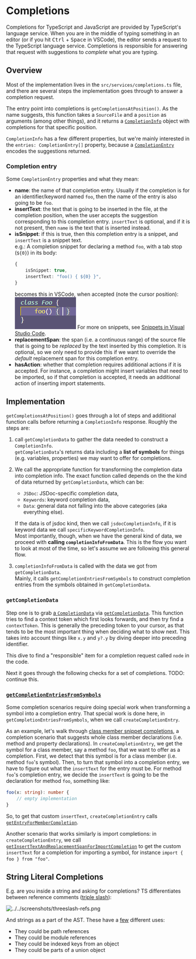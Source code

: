 # Completions


Completions for TypeScript and JavaScript are provided by TypeScript's language service.
When you are in the middle of typing something in an editor (or if you hit <kbd>Ctrl</kbd> + <kbd>Space</kbd> in VSCode), the editor sends a request to the TypeScript language service.
Completions is responsible for answering that request with suggestions to *complete* what you are typing.


## Overview

Most of the implementation lives in the `src/services/completions.ts` file, and there are several steps the implementation goes through to answer a completion request.

The entry point into completions is `getCompletionsAtPosition()`.
As the name suggests, this function takes a `SourceFile` and a `position` as arguments (among other things), and it returns a [`CompletionInfo`](https://github.com/microsoft/TypeScript/blob/404a7d602df9c19d98d49e6a6bf2295e423be676/src/services/types.ts?#L1172-L1191) object with completions for that specific position.

`CompletionInfo` has a few different properties, but we're mainly interested in the `entries: CompletionEntry[]` property, because a [`CompletionEntry`](https://github.com/microsoft/TypeScript/blob/404a7d602df9c19d98d49e6a6bf2295e423be676/src/services/types.ts?#L1220-L1249) encodes the suggestions returned.


### Completion entry

Some `CompletionEntry` properties and what they mean:

* **name**: the name of that completion entry. Usually if the completion is for an identifier/keyword named `foo`, then the name of the entry is also going to be `foo`.
* **insertText**: the text that is going to be inserted in the file, at the completion position, when the user accepts the suggestion corresponding to this completion entry.
`insertText` is optional, and if it is not present, then `name` is the text that is inserted instead.
* **isSnippet**: if this is true, then this completion entry is a snippet, and `insertText` is a snippet text.  
  e.g.:
  A completion snippet for declaring a method `foo`, with a tab stop (`${0}`) in its body:
  ```ts
  {
      isSnippet: true,
      insertText: "foo() { ${0} }",
  }
  ```
  becomes this in VSCode, when accepted (note the cursor position):
  ![Screenshot of vscode with code `class Foo { foo() { | } }` in it.](../../screenshots/snippet-vscode.png)
  For more on snippets, see [Snippets in Visual Studio Code](https://code.visualstudio.com/docs/editor/userdefinedsnippets).
* **replacementSpan**: the span (i.e. a continuous range) of the source file that is going to be *replaced* by the text inserted by this completion. It is optional, so we only need to provide this if we want to override the *default* replacement span for this completion entry. 
* **hasAction**: whether that completion requires additional actions if it is accepted. For instance, a completion might insert variables that need to be imported, so if that completion is accepted, it needs an additional action of inserting import statements.

## Implementation

`getCompletionsAtPosition()` goes through a lot of steps and additional function calls before returning a `CompletionInfo` response.
Roughly the steps are:
1. call `getCompletionData` to gather the data needed to construct a `CompletionInfo`.  
`getCompletionData`'s returns data including a **list of symbols** for things (e.g. variables, properties) we may want to offer for completions. 
2. We call the appropriate function for transforming the completion data into completion info.
The exact function called depends on the the kind of data returned by `getCompletionData`, which can be:
    * `JSDoc`: JSDoc-specific completion data,
    * `Keywords`: keyword completion data,
    * `Data`: general data not falling into the above categories (aka everything else).
    
    If the data is of jsdoc kind, then we call `jsdocCompletionInfo`, if it is keyword data we call `specificKeywordCompletionInfo`.  
    Most importantly, though, when we have the general kind of data, we proceed with **calling `completionInfoFromData`**.
    This is the flow you want to look at most of the time, so let's assume we are following this general flow.
3. `completionInfoFromData` is called with the data we got from `getCompletionData`.  
Mainly, it calls `getCompletionEntriesFromSymbols` to construct completion entries from the symbols obtained in `getCompletionData`.

### `getCompletionData`

Step one is to grab [a `CompletionData`][1] via [`getCompletionData`][2]. This function tries to find a context
token which first looks forwards, and then try find a `contextToken`. This is generally the preceding token to
your cursor, as that tends to be the most important thing when deciding what to show next. This takes into account
things like `x.y` and `y?.y` by diving deeper into preceding identifier.

This dive to find a "responsible" item for a completion request called `node` in the code.

Next it goes through the following checks for a set of completions.
TODO: continue this.

### [`getCompletionEntriesFromSymbols`]((https://github.com/Microsoft/TypeScript/blob/340f81035ff1d753e6a1f0fedc2323d169c86cc6/src/services/completions.ts#L305))

Some completion scenarios require doing special work when transforming a symbol into a completion entry.
That special work is done here, in `getCompletionEntriesFromSymbols`, when we call `createCompletionEntry`.

As an example, let's walk through [class member snippet completions](https://github.com/microsoft/TypeScript/pull/46370), a completion scenario that suggests whole class member declarations (i.e. method and property declarations).
In `createCompletionEntry`, we get the symbol for a class member, say a method `foo`, that we want to offer as a completion. First, we detect that this symbol is for a class member (i.e. method `foo`'s symbol).
Then, to turn that symbol into a completion entry, we have to figure out what the `insertText` for the entry must be.
For method `foo`'s completion entry, we decide the `insertText` is going to be the declaration for method `foo`, something like:
```ts
foo(x: string): number {
    // empty implementation
}
```
So, to get that custom `insertText`, `createCompletionEntry` calls [`getEntryForMemberCompletion`](https://github.com/microsoft/TypeScript/blob/404a7d602df9c19d98d49e6a6bf2295e423be676/src/services/completions.ts#L857).

Another scenario that works similarly is import completions: in `createCompletionEntry`, we call [`getInsertTextAndReplacementSpanForImportCompletion`](https://github.com/microsoft/TypeScript/blob/404a7d602df9c19d98d49e6a6bf2295e423be676/src/services/completions.ts#L1118) to get the custom `insertText` for a completion for importing a symbol, for instance `import { foo } from "foo"`.

## String Literal Completions

E.g. are you inside a string and asking for completions? TS differentiates between reference comments
([triple slash](https://www.typescriptlang.org/docs/handbook/triple-slash-directives.html)):

![../../screenshots/threeslash-refs.png](../../screenshots/threeslash-refs.png)

And strings as a part of the AST. These have a
[few](https://github.com/Microsoft/TypeScript/blob/340f81035ff1d753e6a1f0fedc2323d169c86cc6/src/services/stringCompletions.ts#L103)
different uses:

- They could be path references
- They could be module references
- They could be indexed keys from an object
- They could be parts of a union object

####

<!-- prettier-ignore-start -->
[1]: <src/services/completions.ts - interface CompletionData {>
[2]: <src/services/completions.ts - function getCompletionData(>
<!-- prettier-ignore-end -->
